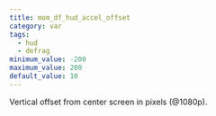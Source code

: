 ```yaml
---
title: mom_df_hud_accel_offset
category: var
tags:
  - hud
  - defrag
minimum_value: -200
maximum_value: 200
default_value: 10
---
```


Vertical offset from center screen in pixels (@1080p).
